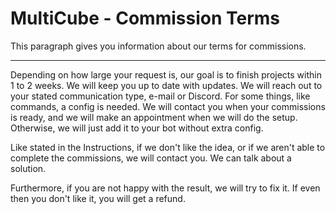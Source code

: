# MultiCube - Commission Terms

This paragraph gives you information about our terms for commissions.

---

Depending on how large your request is, our goal is to finish projects within 1 to 2 weeks. We will keep you up to date with updates. We will reach out to your stated communication type, e-mail or Discord. For some things, like commands, a config is needed. We will contact you when your commissions is ready, and we will make an appointment when we will do the setup. Otherwise, we will just add it to your bot without extra config.

Like stated in the Instructions, if we don't like the idea, or if we aren't able to complete the commissions, we will contact you. We can talk about a solution.

Furthermore, if you are not happy with the result, we will try to fix it. If even then you don't like it, you will get a refund.
